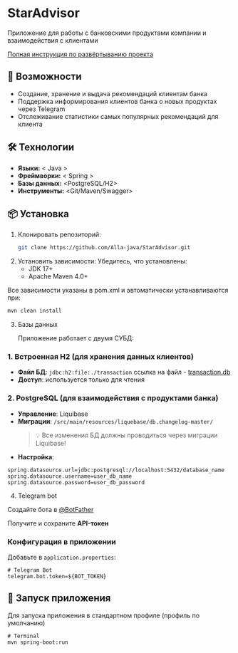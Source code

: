 # StarAdvisor

Приложение для работы с банковскими продуктами компании и взаимодействия с клиентами 

[Полная инструкция по развёртыванию проекта](https://github.com/Alla-java/StarAdvisor.wiki.git)

## 🚀 Возможности
- Создание, хранение и выдача рекомендаций клиентам банка
- Поддержка информирования клиентов банка о новых продуктах через Telegram
- Отслеживание статистики самых популярных рекомендаций для клиента

## 🛠 Технологии
- **Языки:** < Java >
- **Фреймворки:** < Spring >
- **Базы данных:** <PostgreSQL/H2>
- **Инструменты:** <Git/Maven/Swagger>

## 📦 Установка
1. Клонировать репозиторий:
   ```bash
   git clone https://github.com/Alla-java/StarAdvisor.git
    ```
2. Установить зависимости:
   Убедитесь, что установлены:
   - JDK 17+ 
   - Apache Maven 4.0+
     
  Все зависимости указаны в pom.xml и автоматически устанавливаются при:
   ```bash
   mvn clean install
   ```
3. Базы данных
   
   Приложение работает с двумя СУБД:
   
### 1. Встроенная H2 (для хранения данных клиентов)
- **Файл БД**: `jdbc:h2:file:./transaction`  ссылка на файл - [transaction.db](./transaction.mv.db)
- **Доступ**: используется только для чтения
### 2. PostgreSQL (для взаимодействия с продуктами банка)
- **Управление**: Liquibase
- **Миграции**: `/src/main/resources/liquebase/db.changelog-master/`
  > 💡 Все изменения БД должны проводиться через миграции Liquibase!
- **Настройка**:
```properties
spring.datasource.url=jdbc:postgresql://localhost:5432/database_name
spring.datasource.username=user_db_name
spring.datasource.password=user_db_password
```

4. Telegram bot
   
 Создайте бота в [@BotFather](https://t.me/BotFather)
 
 Получите и сохраните **API-токен**
 
### Конфигурация в приложении
Добавьте в `application.properties`:
```properties
# Telegram Bot
telegram.bot.token=${BOT_TOKEN}
```

## 🚀 Запуск приложения

Для запуска приложения в стандартном профиле (профиль по умолчанию) 
```properties
# Terminal
mvn spring-boot:run
```
    
